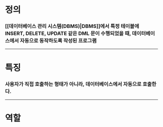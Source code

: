 # 정의
### [[데이터베이스 관리 시스템(DBMS)|DBMS]]에서 특정 테이블에 INSERT, DELETE, UPDATE 같은 DML 문이 수행되었을 때, 데이터베이스에서 자동으로 동작하도록 작성된 프로그램

---

# 특징
### 사용자가 직접 호출하는 형태가 아니라, 데이터베이스에서 자동으로 호출한다.

---

# 역할
